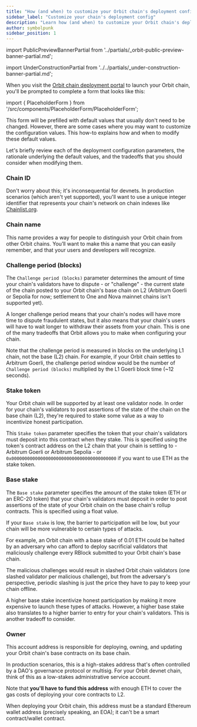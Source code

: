 ```yaml
---
title: "How (and when) to customize your Orbit chain's deployment configuration"
sidebar_label: "Customize your chain's deployment config"
description: "Learn how (and when) to customize your Orbit chain's deployment configuration in the Orbit chain deployment portal."
author: symbolpunk
sidebar_position: 1
---
```


import PublicPreviewBannerPartial from '../partials/_orbit-public-preview-banner-partial.md';

<PublicPreviewBannerPartial />

import UnderConstructionPartial from '../../partials/_under-construction-banner-partial.md';

<UnderConstructionPartial />

When you visit the [Orbit chain deployment portal](https://orbit.arbitrum.io/) to launch your Orbit chain, you'll be prompted to complete a form that looks like this:

import { PlaceholderForm } from '/src/components/PlaceholderForm/PlaceholderForm';

<PlaceholderForm inputs="Chain ID, Chain name, Challenge period (blocks), Stake token, Base stake, Owner" />

This form will be prefilled with default values that usually don't need to be changed. However, there are some cases where you may want to customize the configuration values. This how-to explains how and when to modify these default values.

Let's briefly review each of the deployment configuration parameters, the rationale underlying the default values, and the tradeoffs that you should consider when modifying them.

### Chain ID

Don't worry about this; it's inconsequential for devnets. In production scenarios (which aren't yet supported), you'll want to use a unique integer identifier that represents your chain's network on chain indexes like [Chainlist.org](http://chainlist.org).

### Chain name

This name provides a way for people to distinguish your Orbit chain from other Orbit chains. You’ll want to make this a name that you can easily remember, and that your users and developers will recognize.

### Challenge period (blocks)

The `Challenge period (blocks)` parameter determines the amount of time your chain's validators have to dispute - or "challenge" - the current state of the chain posted to your Orbit chain's base chain on L2 (Arbitrum Goerli or Sepolia for now; settlement to One and Nova mainnet chains isn't supported yet).

A longer challenge period means that your chain's nodes will have more time to dispute fraudulent states, but it also means that your chain's users will have to wait longer to withdraw their assets from your chain. This is one of the many tradeoffs that Orbit allows you to make when configuring your chain.

Note that the challenge period is measured in blocks on the underlying L1 chain, not the base (L2) chain. For example, if your Orbit chain settles to Arbitrum Goerli, the challenge period window would be the number of `Challenge period (blocks)` multiplied by the L1 Goerli block time (~12 seconds).

<!-- todo: revisit and discuss defaults -->

### Stake token

Your Orbit chain will be supported by at least one validator node. In order for your chain's validators to post assertions of the state of the chain on the base chain (L2), they're required to stake some value as a way to incentivize honest participation.

This `Stake token` parameter specifies the token that your chain's validators must deposit into this contract when they stake. This is specified using the token's contract address on the L2 chain that your chain is settling to - Arbitrum Goerli or Arbitrum Sepolia - or `0x0000000000000000000000000000000000000000` if you want to use ETH as the stake token.

### Base stake

The `Base stake` parameter specifies the amount of the stake token (ETH or an ERC-20 token) that your chain's validators must deposit in order to post assertions of the state of your Orbit chain on the base chain's rollup contracts. This is specified using a float value.

If your `Base stake` is low, the barrier to participation will be low, but your chain will be more vulnerable to certain types of attacks.

For example, an Orbit chain with a base stake of 0.01 ETH could be halted by an adversary who can afford to deploy sacrificial validators that maliciously challenge every RBlock submitted to your Orbit chain's base chain.

The malicious challenges would result in slashed Orbit chain validators (one slashed validator per malicious challenge), but from the adversary's perspective, periodic slashing is just the price they have to pay to keep your chain offline.

A higher base stake incentivize honest participation by making it more expensive to launch these types of attacks. However, a higher base stake also translates to a higher barrier to entry for your chain's validators. This is another tradeoff to consider.

### Owner

This account address is responsible for deploying, owning, and updating your Orbit chain's base contracts on its base chain.

<!-- possible cut / clarification: --**rollup owner**, and also it has been used as **chain owner** -->

In production scenarios, this is a high-stakes address that's often controlled by a DAO's governance protocol or multisig. For your Orbit devnet chain, think of this as a low-stakes administrative service account.

Note that **you'll have to fund this address** with enough ETH to cover the gas costs of deploying your core contracts to L2.

When deploying your Orbit chain, this address must be a standard Ethereum wallet address (precisely speaking, an EOA); it can't be a smart contract/wallet contract.
